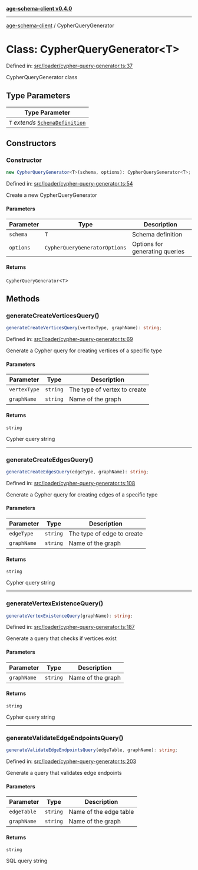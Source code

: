 [**age-schema-client v0.4.0**](../index.md)

***

[age-schema-client](../index.md) / CypherQueryGenerator

# Class: CypherQueryGenerator\<T\>

Defined in: [src/loader/cypher-query-generator.ts:37](https://github.com/standardbeagle/ageSchemaClient/blob/main/src/loader/cypher-query-generator.ts#L37)

CypherQueryGenerator class

## Type Parameters

| Type Parameter |
| ------ |
| `T` *extends* [`SchemaDefinition`](../interfaces/SchemaDefinition.md) |

## Constructors

### Constructor

```ts
new CypherQueryGenerator<T>(schema, options): CypherQueryGenerator<T>;
```

Defined in: [src/loader/cypher-query-generator.ts:54](https://github.com/standardbeagle/ageSchemaClient/blob/main/src/loader/cypher-query-generator.ts#L54)

Create a new CypherQueryGenerator

#### Parameters

| Parameter | Type | Description |
| ------ | ------ | ------ |
| `schema` | `T` | Schema definition |
| `options` | `CypherQueryGeneratorOptions` | Options for generating queries |

#### Returns

`CypherQueryGenerator`\<`T`\>

## Methods

### generateCreateVerticesQuery()

```ts
generateCreateVerticesQuery(vertexType, graphName): string;
```

Defined in: [src/loader/cypher-query-generator.ts:69](https://github.com/standardbeagle/ageSchemaClient/blob/main/src/loader/cypher-query-generator.ts#L69)

Generate a Cypher query for creating vertices of a specific type

#### Parameters

| Parameter | Type | Description |
| ------ | ------ | ------ |
| `vertexType` | `string` | The type of vertex to create |
| `graphName` | `string` | Name of the graph |

#### Returns

`string`

Cypher query string

***

### generateCreateEdgesQuery()

```ts
generateCreateEdgesQuery(edgeType, graphName): string;
```

Defined in: [src/loader/cypher-query-generator.ts:108](https://github.com/standardbeagle/ageSchemaClient/blob/main/src/loader/cypher-query-generator.ts#L108)

Generate a Cypher query for creating edges of a specific type

#### Parameters

| Parameter | Type | Description |
| ------ | ------ | ------ |
| `edgeType` | `string` | The type of edge to create |
| `graphName` | `string` | Name of the graph |

#### Returns

`string`

Cypher query string

***

### generateVertexExistenceQuery()

```ts
generateVertexExistenceQuery(graphName): string;
```

Defined in: [src/loader/cypher-query-generator.ts:187](https://github.com/standardbeagle/ageSchemaClient/blob/main/src/loader/cypher-query-generator.ts#L187)

Generate a query that checks if vertices exist

#### Parameters

| Parameter | Type | Description |
| ------ | ------ | ------ |
| `graphName` | `string` | Name of the graph |

#### Returns

`string`

Cypher query string

***

### generateValidateEdgeEndpointsQuery()

```ts
generateValidateEdgeEndpointsQuery(edgeTable, graphName): string;
```

Defined in: [src/loader/cypher-query-generator.ts:203](https://github.com/standardbeagle/ageSchemaClient/blob/main/src/loader/cypher-query-generator.ts#L203)

Generate a query that validates edge endpoints

#### Parameters

| Parameter | Type | Description |
| ------ | ------ | ------ |
| `edgeTable` | `string` | Name of the edge table |
| `graphName` | `string` | Name of the graph |

#### Returns

`string`

SQL query string
